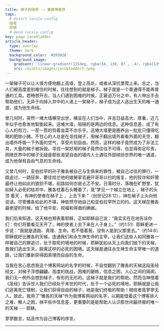 ```yaml
---
title: 梯子的随想 -— 兼做博客序
tags: 
  # @start locale config
  随笔
  耶稣
  # @end locale config
key: page-jacobladder
article_header:
  type: overlay
  theme: dark
  background_color: '#203028'
  background_image:
    gradient: 'linear-gradient(135deg, rgba(34, 139, 87 , .4), rgba(139, 34, 139, .4))'
    src: /assets/images/jacobladder5.jpeg
---
```


一架梯子可以让人很方便地翻上高墙，登上高处，或者从深坑里爬上来。总之，当人们被高度差别难住的时候，往往想到的就是梯子。梯子就是一个普通得不能再普通的工具。若畅想开去，当人们遇到困难的时候，正窘迫万分之中，有人伸出手去帮助他们，无异于向掉入井中的人递上一架梯子，梯子成为这人逃出生天的唯一通道，成为他生命线。

<!--more-->

曾几何时，突然一堵大墙横空出世，横亘在人们当中，并且日益高大、厚重，近几年似乎也愈发地智能起来。这堵大墙，阻隔的是两边的信息。这种信息差，成了有心人的剪刀，一茬一茬的剪着韭菜不亦乐乎。这堵大墙更是圈养出一批批只懂得吃喝的肥胖小猪。不甘心的人总是在寻找梯子，用梯子翻出墙外看看外面的天空，翻出墙外呼吸一下外面的空气，享受片刻自由。然而，这样的梯子竟然成为了非法工具，大量的梯子被拆毁。寻找一架好用的梯子竟然往往不可得，也显得弥足珍贵。网络世界中的梯子无疑是那些渴望自由的墙内人士通往外部缤纷世界的唯一通道，成为他保有自由气息的生命线。

又曾几何时，亚伯拉罕的孙子雅各被自己与生俱来的罪性，被自己过往的罪行，一路追讨，一路狂奔，要往哈兰他的娘舅家去避开哥哥以扫的报复。他的狡诈和奸猾最终让他如此的狼狈不堪，前路如何亦是忐忑不安。日落时分，落魄在旷野里，犹如掉入必死的枯井中，雅各枕着石头睡着了，竟“梦见一个梯立在地上 ，梯子的头顶 着天 ，有神的使者在梯子上 ，上去下来 ”（创世记28:12），神在梯子上头向他说话。尽管雅各如此的不堪，神依然守祂自己和亚伯拉罕所立的约。这天梯在雅各最绝望的时候，给了他平安、祝福和得救的确据。

我们后来知道，这天梯也预表着耶稣，正如耶稣自己说：“我实实在在地告诉你们：你们将要看见天开了，神的使者上去下来在人子身上。”（约1:51）耶稣更进一步说：“我就是道路、真理、生命。若不借着我，没有人能到父那里去。”（约14:6）耶稣就好比雅各的天梯，连通我们和永生神生命的主宰。让我们这些人如同雅各一样被自己的罪追讨，处于取死的境地的时候，耶稣犹如从天上向我们抛下的天梯，救我们逃出生天，脱离这样的必死的困境。这天梯是通往永生神生命主宰唯一的道路，让我们重新获得因真理而自由的生命。

当我在苦心思虑我这个博客网站的名字的时候，不自觉翻到了雅各的天梯这段圣经经文，对梯子浮想翩翩。高度的挑战，困难的磨练，信息之困，人心之间的隔阂，我们无一例外会想到梯子，有形的无形的。这梯子就是我们的帮助。然而当神借着《圣经》告诉世人我们已经处于末世的时代，处于一个必死的境地，耶稣就是让我们逃离死亡辖制，让我们获得自由的梯子，祂是我们终极的帮助！相信者竟寥寥无人。故此，我用了“雅各的天梯”作为我博客网站的名字，以期能借着这个博客排人之难、解人之困，抹平些许信息差，更重要的是能帮助人认识那世间最终极的唯一的天梯 --- 耶稣。

寥寥数言，姑且作为自己博客的序言。



---

